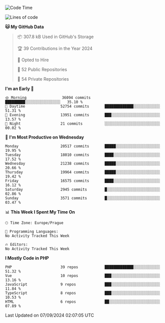 <!--START_SECTION:waka-->
![Code Time](http://img.shields.io/badge/Code%20Time-1%2C583%20hrs%2058%20mins-blue)

![Lines of code](https://img.shields.io/badge/From%20Hello%20World%20I%27ve%20Written-32.4%20million%20lines%20of%20code-blue)

**🐱 My GitHub Data** 

> 📦 307.8 kB Used in GitHub's Storage 
 > 
> 🏆 39 Contributions in the Year 2024
 > 
> 💼 Opted to Hire
 > 
> 📜 52 Public Repositories 
 > 
> 🔑 54 Private Repositories 
 > 
**I'm an Early 🐤** 

```text
🌞 Morning                36094 commits       █████████░░░░░░░░░░░░░░░░   35.10 % 
🌆 Daytime                52754 commits       █████████████░░░░░░░░░░░░   51.31 % 
🌃 Evening                13951 commits       ███░░░░░░░░░░░░░░░░░░░░░░   13.57 % 
🌙 Night                  21 commits          ░░░░░░░░░░░░░░░░░░░░░░░░░   00.02 % 
```
📅 **I'm Most Productive on Wednesday** 

```text
Monday                   20517 commits       █████░░░░░░░░░░░░░░░░░░░░   19.95 % 
Tuesday                  18010 commits       ████░░░░░░░░░░░░░░░░░░░░░   17.52 % 
Wednesday                21238 commits       █████░░░░░░░░░░░░░░░░░░░░   20.66 % 
Thursday                 19964 commits       █████░░░░░░░░░░░░░░░░░░░░   19.42 % 
Friday                   16575 commits       ████░░░░░░░░░░░░░░░░░░░░░   16.12 % 
Saturday                 2945 commits        █░░░░░░░░░░░░░░░░░░░░░░░░   02.86 % 
Sunday                   3571 commits        █░░░░░░░░░░░░░░░░░░░░░░░░   03.47 % 
```


📊 **This Week I Spent My Time On** 

```text
🕑︎ Time Zone: Europe/Prague

💬 Programming Languages: 
No Activity Tracked This Week

🔥 Editors: 
No Activity Tracked This Week
```

**I Mostly Code in PHP** 

```text
PHP                      39 repos            █████████████░░░░░░░░░░░░   51.32 % 
Vue                      10 repos            ███░░░░░░░░░░░░░░░░░░░░░░   13.16 % 
JavaScript               9 repos             ███░░░░░░░░░░░░░░░░░░░░░░   11.84 % 
TypeScript               8 repos             ███░░░░░░░░░░░░░░░░░░░░░░   10.53 % 
HTML                     6 repos             ██░░░░░░░░░░░░░░░░░░░░░░░   07.89 % 
```




 Last Updated on 07/09/2024 02:07:05 UTC
<!--END_SECTION:waka-->
<!--
**AlexKratky/AlexKratky** is a ✨ _special_ ✨ repository because its `README.md` (this file) appears on your GitHub profile.

Here are some ideas to get you started:

- 🔭 I’m currently working on ...
- 🌱 I’m currently learning ...
- 👯 I’m looking to collaborate on ...
- 🤔 I’m looking for help with ...
- 💬 Ask me about ...
- 📫 How to reach me: ...
- 😄 Pronouns: ...
- ⚡ Fun fact: ...
-->

